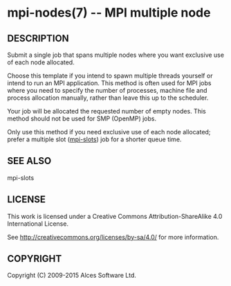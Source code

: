 # mpi-nodes(7) -- MPI multiple node

## DESCRIPTION

Submit a single job that spans multiple nodes where you want exclusive
use of each node allocated.

Choose this template if you intend to spawn multiple threads yourself
or intend to run an MPI application.  This method is often used for MPI
jobs where you need to specify the number of processes, machine file
and process allocation manually, rather than leave this up to the
scheduler.

Your job will be allocated the requested number of empty nodes. This
method should not be used for SMP (OpenMP) jobs.

Only use this method if you need exclusive use of each node allocated;
prefer a multiple slot ([mpi-slots](mpi-slots)) job for a shorter
queue time.

## SEE ALSO

mpi-slots

## LICENSE

This work is licensed under a Creative Commons Attribution-ShareAlike
4.0 International License.

See <http://creativecommons.org/licenses/by-sa/4.0/> for more
information.

## COPYRIGHT

Copyright (C) 2009-2015 Alces Software Ltd.
